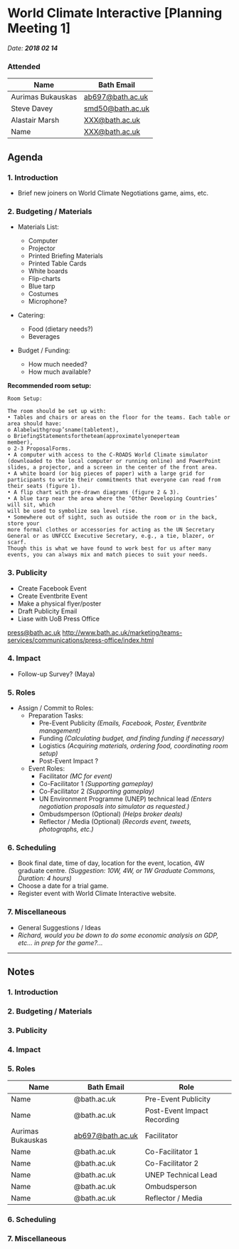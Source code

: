 # World Climate Interactive [Planning Meeting 1]

_Date: **2018 02 14**_

### Attended

|Name |Bath Email|
|--|--|
| Aurimas Bukauskas | ab697@bath.ac.uk|
| Steve Davey | smd50@bath.ac.uk|
| Alastair Marsh | XXX@bath.ac.uk|
| Name | XXX@bath.ac.uk|

## Agenda

### 1. Introduction

* Brief new joiners on World Climate Negotiations game, aims, etc.

### 2. Budgeting / Materials 

* Materials List:
    * Computer
    * Projector
    * Printed Briefing Materials
    * Printed Table Cards
    * White boards
    * Flip-charts
    * Blue tarp
    * Costumes
    * Microphone?

* Catering:
    - Food (dietary needs?)
    - Beverages
    
* Budget / Funding:
    * How much needed? 
    * How much available?


**Recommended room setup:**

```
Room Setup:

The room should be set up with:
• Tables and chairs or areas on the floor for the teams. Each table or area should have:
o Alabelwithgroup’sname(tabletent),
o BriefingStatementsfortheteam(approximatelyoneperteam
member),
o 2-3 ProposalForms.
• A computer with access to the C-ROADS World Climate simulator (downloaded to the local computer or running online) and PowerPoint slides, a projector, and a screen in the center of the front area.
• A white board (or big pieces of paper) with a large grid for participants to write their commitments that everyone can read from their seats (figure 1).
• A flip chart with pre-drawn diagrams (figure 2 & 3).
• A blue tarp near the area where the ‘Other Developing Countries’ will sit, which
will be used to symbolize sea level rise.
• Somewhere out of sight, such as outside the room or in the back, store your
more formal clothes or accessories for acting as the UN Secretary General or as UNFCCC Executive Secretary, e.g., a tie, blazer, or scarf.
Though this is what we have found to work best for us after many events, you can always mix and match pieces to suit your needs.

```

### 3. Publicity

* Create Facebook Event 
* Create Eventbrite Event
* Make a physical flyer/poster
* Draft Publicity Email
* Liase with UoB Press Office

press@bath.ac.uk
http://www.bath.ac.uk/marketing/teams-services/communications/press-office/index.html


### 4. Impact 

* Follow-up Survey? (Maya)


### 5. Roles 

* Assign / Commit to Roles:
    - Preparation Tasks:
        + Pre-Event Publicity _(Emails, Facebook, Poster, Eventbrite management)_
        + Funding _(Calculating budget, and finding funding if necessary)_
        + Logistics _(Acquiring materials, ordering food, coordinating room setup)_
        + Post-Event Impact ?
    - Event Roles:
        + Facilitator _(MC for event)_
        + Co-Facilitator 1 _(Supporting gameplay)_
        + Co-Facilitator 2 _(Supporting gameplay)_
        + UN Environment Programme (UNEP) technical lead _(Enters negotiation proposals into simulator as requested.)_
        + Ombudsmperson (Optional) _(Helps broker deals)_
        + Reflector / Media (Optional) _(Records event, tweets, photographs, etc.)_



### 6. Scheduling

* Book final date, time of day, location for the event, location, 4W graduate centre. _(Suggestion: 10W, 4W, or 1W Graduate Commons, Duration: 4 hours)_
* Choose a date for a trial game.
* Register event with World Climate Interactive website.


### 7. Miscellaneous

* General Suggestions / Ideas
* _Richard, would you be down to do some economic analysis on GDP, etc... in prep for the game?..._

---

## Notes

### 1. Introduction

### 2. Budgeting / Materials 

### 3. Publicity

### 4. Impact 

### 5. Roles

|Name |Bath Email| Role |
|--|--|--|
|Name|@bath.ac.uk|Pre-Event Publicity|
|Name|@bath.ac.uk|Post-Event Impact Recording|
| Aurimas Bukauskas | ab697@bath.ac.uk| Facilitator |
|Name|@bath.ac.uk|Co-Facilitator 1|
|Name|@bath.ac.uk|Co-Facilitator 2|
|Name|@bath.ac.uk|UNEP Technical Lead|
|Name|@bath.ac.uk|Ombudsperson|
|Name|@bath.ac.uk|Reflector / Media|

### 6. Scheduling

### 7. Miscellaneous
